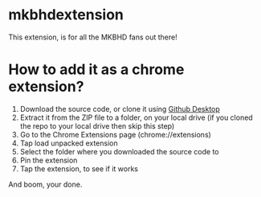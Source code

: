 # mkbhdextension

This extension, is for all the MKBHD fans out there!

# How to add it as a chrome extension?
1. Download the source code, or clone it using [Github Desktop](https://desktop.github.com/)
2. Extract it from the ZIP file to a folder, on your local drive (if you cloned the repo to your local drive then skip this step)
3. Go to the Chrome Extensions page (chrome://extensions)
4. Tap load unpacked extension
5. Select the folder where you downloaded the source code to
6. Pin the extension
7. Tap the extension, to see if it works

And boom, your done.

